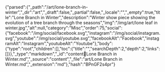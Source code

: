 {"parsed":{"_path":"/art/lone-branch-in-winter","_dir":"art","_draft":false,"_partial":false,"_locale":"","_empty":true,"title":"Lone Branch in Winter","description":"Winter show piece showing the evolution of a tree branch through the seasons","img":"/img/art/lone leaf in winter.jpg","alt":null,"category":"Misc","order":75,"social":{"facebook":"/img/social/facebook.svg","instagram":"/img/social/instagram.svg","youtube":"/img/social/youtube.svg","facebookAlt":"Facebook","instagramAlt":"Instagram","youtubeAlt":"Youtube"},"body":{"type":"root","children":[],"toc":{"title":"","searchDepth":2,"depth":2,"links":[]}},"_type":"markdown","_id":"content:art:Lone Branch in Winter.md","_source":"content","_file":"art/Lone Branch in Winter.md","_extension":"md"},"hash":"BPnGF2s4pr"}